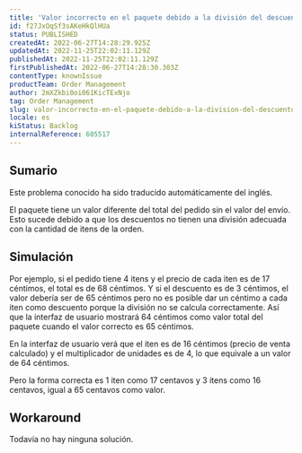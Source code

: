 ```yaml
---
title: 'Valor incorrecto en el paquete debido a la división del descuento'
id: f27JxOqSf3sAKeHkQlHUa
status: PUBLISHED
createdAt: 2022-06-27T14:28:29.925Z
updatedAt: 2022-11-25T22:02:11.129Z
publishedAt: 2022-11-25T22:02:11.129Z
firstPublishedAt: 2022-06-27T14:28:30.303Z
contentType: knownIssue
productTeam: Order Management
author: 2mXZkbi0oi061KicTExNjo
tag: Order Management
slug: valor-incorrecto-en-el-paquete-debido-a-la-division-del-descuento
locale: es
kiStatus: Backlog
internalReference: 605517
---
```


## Sumario

<div class="alert alert-info">
  <p>Este problema conocido ha sido traducido automáticamente del inglés.</p>
</div>


El paquete tiene un valor diferente del total del pedido sin el valor del envío. Esto sucede debido a que los descuentos no tienen una división adecuada con la cantidad de itens de la orden.



## Simulación


Por ejemplo, si el pedido tiene 4 itens y el precio de cada iten es de 17 céntimos, el total es de 68 céntimos. Y si el descuento es de 3 céntimos, el valor debería ser de 65 céntimos pero no es posible dar un céntimo a cada iten como descuento porque la división no se calcula correctamente. Así que la interfaz de usuario mostrará 64 céntimos como valor total del paquete cuando el valor correcto es 65 céntimos.

En la interfaz de usuario verá que el iten es de 16 céntimos (precio de venta calculado) y el multiplicador de unidades es de 4, lo que equivale a un valor de 64 céntimos.

Pero la forma correcta es 1 iten como 17 centavos y 3 itens como 16 centavos, igual a 65 centavos como valor.





## Workaround


Todavía no hay ninguna solución.

